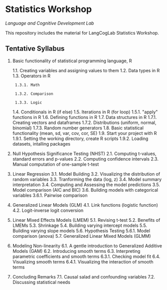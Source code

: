 # Statistics Workshop
_Language and Cognitive Development Lab_

This repository includes the material for LangCogLab Statistics Workshop.


## Tentative Syllabus

1. Basic functionality of statistical programming language, R

	1.1. Creating variables and assigning values to them
	1.2. Data types in R
	1.3. Operators in R

		1.3.1. Math

		1.3.2. Comparison

		1.3.3. Logic

	1.4. Conditionals in R (if else)
	1.5. Iterations in R (for loop)
		1.5.1. "apply" functions in R
	1.6. Defining functions in R
	1.7. Data structures in R
		1.7.1. Creating vectors and dataframes
		1.7.2. Distributions (uniform, normal, binomial)
		1.7.3. Random number generators
	1.8. Basic statistical functionality (mean, sd, var, cov, cor, SE)
	1.9. Start your project with R
		1.9.1. Setting the working directory, create R scripts
		1.9.2. Loading datasets, intalling packages

2. Null Hypothesis Significance Testing (NHST)
	2.1. Computing t-values, standard errors and p-values
	2.2. Computing confidence intervals
	2.3. Manual computation of one-sample t-test

3. Linear Regression
	3.1. Model Building
	3.2. Visualizing the distribution of random variables
	3.3. Tranforming the data (log, z)
	3.4. Model summary interpretation
	3.4. Computing and Assessing the model predictions
	3.5. Model comparison (AIC and BIC)
	3.6. Building models with categorical variables
		3.6.1. Pairwise comparison

4. Generalized Linear Models (GLM)
	4.1. Link functions (logistic function)
	4.2. Logit-inverse logit conversion

5. Linear Mixed Effects Models (LMEM)
	5.1. Revising t-test
	5.2. Benefits of LMEMs
	5.3. Shrinkage
	5.4. Building varying intercept models
	5.5. Building varying slope models
	5.6. Hypothesis Testing
		5.6.1. Model comparison (anova)
	5.7. Generalized Linear Mixed Models (GLMM)

6. Modeling Non-linearity
	6.1. A gentle introduction to Generalized Additive Models (GAM)
	6.2. Introducing smooth terms
	6.3. Interpreting parametric coefficients and smooth terms
		6.3.1. Checking model fit
	6.4. Visualizing smooth terms
		6.4.1. Visualizing the interaction of smooth terms

7. Concluding Remarks
	7.1. Causal salad and confounding variables
	7.2. Discussing statistical needs
	

